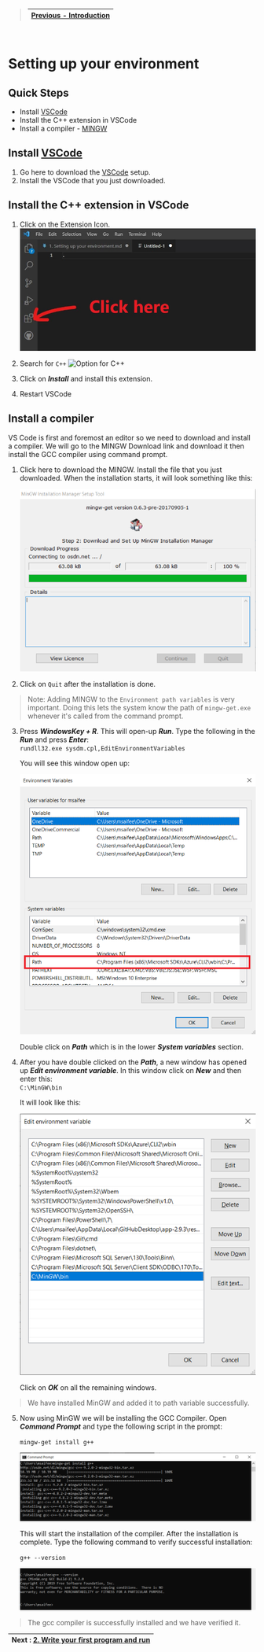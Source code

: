 
> | [Previous - Introduction](https://github.com/saifeemustafaq/learn-testing/blob/main/README.md) |
> | ----------- |
  
  &nbsp;

# Setting up your environment

## Quick Steps
- Install [VSCode](https://code.visualstudio.com/download)
- Install the C++ extension in VSCode
- Install a compiler - [MINGW](https://osdn.net/projects/mingw/downloads/68260/mingw-get-setup.exe/)




## Install [VSCode](https://code.visualstudio.com/download)
1. Go here to download the [VSCode](https://code.visualstudio.com/download) setup.
2. Install the VSCode that you just downloaded.

## Install the C++ extension in VSCode
1. Click on the Extension Icon.
   ![Extension](https://github.com/saifeemustafaq/learn-testing/raw/main/Assets/1_extension_icon.jpg)

2. Search for `C++`
   ![Option for C++](https://code.visualstudio.com/assets/docs/languages/cpp/search-cpp-extension.png)

3. Click on ***Install*** and install this extension.
4. Restart VSCode

## Install a compiler
VS Code is first and foremost an editor so we need to download and install a compiler. We will go to the MINGW Download link and download it then install the GCC compiler using command prompt.

1. Click here to download the MINGW. Install the file that you just downloaded. When the installation starts, it will look something like this:
   
   ![MINGW](https://github.com/saifeemustafaq/learn-testing/raw/main/Assets/3_mingw_installation.png)

2. Click on `Quit` after the installation is done.
> Note: Adding MINGW to the `Environment path variables` is very important. Doing this lets the system know the path of `mingw-get.exe` whenever it's called from the command prompt.


3. Press ***WindowsKey + R***. This will open-up ***Run***. Type the following in the ***Run*** and press ***Enter***:  
   `rundll32.exe sysdm.cpl,EditEnvironmentVariables`

   You will see this window open up:

   ![Environment_Variables](https://github.com/saifeemustafaq/learn-testing/raw/main/Assets/4_env.png)

   Double click on ***Path*** which is in the lower ***System variables*** section.

4. After you have double clicked on the ***Path***, a new window has opened up ***Edit environment variable***. In this window click on ***New*** and then enter this:  
   `C:\MinGW\bin`

   It will look like this:

   ![Path_set](https://github.com/saifeemustafaq/learn-testing/raw/main/Assets/5_mingwpath.png)

   Click on ***OK*** on all the remaining windows.

> We have installed MinGW and added it to path variable successfully.

5. Now using MinGW we will be installing the GCC Compiler. Open ***Command Prompt*** and type the following script in the prompt:
     
     `mingw-get install g++`

     ![cmd_gcc](https://github.com/saifeemustafaq/learn-testing/raw/main/Assets/6_cmd_g%2B%2B%20-%20Copy.png)

     This will start the installation of the compiler. After the installation is complete. Type the following command to verify successful installation:

     `g++ --version`

     ![gcc_version](https://github.com/saifeemustafaq/learn-testing/raw/main/Assets/7_cmd_gversion.png)


> The gcc compiler is successfully installed and we have verified it.

| Next : [2. Write your first program and run](https://github.com/saifeemustafaq/learn-testing/blob/main/includes/2.%20Writing%20your%20first%20C%2B%2B%20program%20and%20Run%20it.md) |
| ----------- |
